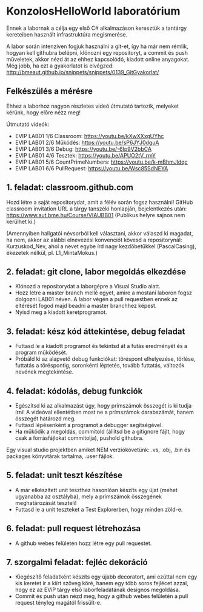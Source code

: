 # KonzolosHelloWorld laboratórium

Ennek a labornak a célja egy első C# alkalmazáson keresztük a tantárgy kereteiben használt infrastruktúra megismerése.

A labor során intenzíven fogjuk használni a git-et, így ha már nem rémlik, hogyan kell githubra belépni, klónozni egy repositoryt, a commit és push műveletek, akkor nézd át az ehhez kapcsolódó, kiadott online anyagokat. Még jobb, ha ezt a gyakorlatot is elvégzed:
http://bmeaut.github.io/snippets/snippets/0139_GitGyakorlat/

## Felkészülés a mérésre

Ehhez a laborhoz nagyon részletes videó útmutató tartozik, melyeket kérünk, hogy előre nézz meg!

Útmutató videók:
- EVIP LAB01 1/6 Classroom: https://youtu.be/kXwXXxgUYhc
- EVIP LAB01 2/6 Működés: https://youtu.be/sP6JYJ0dguA
- EVIP LAB01 3/6 Debug: https://youtu.be/-6Ip9V2bbCA
- EVIP LAB01 4/6 Tesztek: https://youtu.be/APUO2tV_rmY
- EVIP LAB01 5/6 CountPrimeNumbers: https://youtu.be/k-mBhmJldqc
- EVIP LAB01 6/6 PullRequest: https://youtu.be/Wsc85SdNEYA

## 1. feladat: classroom.github.com

Hozd létre a saját repositorydat, amit a félév során fogsz használni!
GitHub classroom invitation URL a tárgy tanszéki honlapján, bejelentkezés után: https://www.aut.bme.hu/Course/VIAUBB01 (Publikus helyre sajnos nem kerülhet ki.)

(Amennyiben hallgatói névsorból kell választani, akkor válaszd ki magadat, ha nem, akkor az alábbi elnevezési konvenciót kövesd a repositorynál: Kurzuskod_Nev, ahol a nevet egybe írd nagy kezdőbetűkkel (PascalCasing), ékezetek nélkül, pl. L1_MintaMokus.)

## 2. feladat: git clone, labor megoldás elkezdése

- Klónozd a repositorydat a laborgépre a Visual Studio alatt.
- Hozz létre a master branch mellé egyet, amire a mostani laboron fogsz dolgozni LAB01 néven. A labor végén a pull requestben ennek az eltérését fogod majd beadni a master branchhez képest.
- Nyisd meg a kiadott keretprogramot.

## 3. feladat: kész kód áttekintése, debug feladat

- Futtasd le a kiadott programot és tekintsd át a futás eredményét és a program működését.
- Próbáld ki az alapvető debug funkciókat: töréspont elhelyezése, törlése, futtatás a töréspontig, soronkénti léptetés, tovább futtatás, változók nevének megtekintése.

## 4. feladat: kódolás, debug funkciók

- Egészítsd ki az alkalmazást úgy, hogy prímszámok összegét is ki tudja írni! A videóval ellentétben most ne a prímszámok darabszámát, hanem összegét határozd meg.
- Futtasd lépésenként a programot a debugger segítségével.
- Ha működik a megoldás, commitold (állítsd be a gitignore fájlt, hogy csak a forrásfájlokat commitolja), pushold githubra.

Egy visual studio projektben amiket NEM verziókövetünk: .vs, .obj, .bin és packages könyvtárak tartalma, .user fájlok.

## 5. feladat: unit teszt készítése

- A már elkészített unit teszthez hasonlóan készíts egy újat (mehet ugyanabba az osztályba), mely a prímszámok összegének meghatározását teszteli!
- Futtasd le a unit teszteket a Test Explorerben, hogy minden zöld-e.

## 6. feladat: pull request létrehozása

- A github webes felületén hozz létre egy pull requestet.

## 7. szorgalmi feladat: fejléc dekoráció

- Kiegészítő feladatként készíts egy újabb decoratort, ami ezúttal nem egy kis keretet ír a kiírt szöveg köré, hanem egy több soros fejlécet azzal, hogy ez az EViP tárgy első laborfeladatának designos megoldása.
- Commit és push után nézd meg, hogy a github webes felületén a pull request tényleg magától frissült-e.
